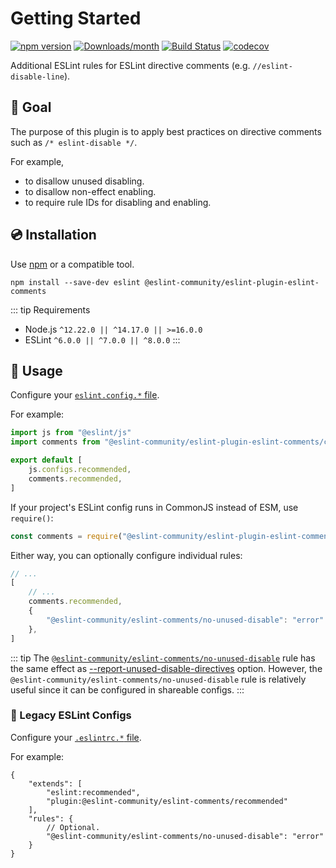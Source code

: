 # Getting Started

[![npm version](https://img.shields.io/npm/v/@eslint-community/eslint-plugin-eslint-comments.svg)](https://www.npmjs.com/package/@eslint-community/eslint-plugin-eslint-comments)
[![Downloads/month](https://img.shields.io/npm/dm/@eslint-community/eslint-plugin-eslint-comments.svg)](http://www.npmtrends.com/@eslint-community/eslint-plugin-eslint-comments)
[![Build Status](https://github.com/eslint-community/eslint-plugin-eslint-comments/workflows/CI/badge.svg)](https://github.com/eslint-community/eslint-plugin-eslint-comments/actions)
[![codecov](https://codecov.io/gh/eslint-community/eslint-plugin-eslint-comments/branch/main/graph/badge.svg)](https://codecov.io/gh/eslint-community/eslint-plugin-eslint-comments)

Additional ESLint rules for ESLint directive comments (e.g. `//eslint-disable-line`).

## 🏁 Goal

The purpose of this plugin is to apply best practices on directive comments such as `/* eslint-disable */`.

For example,

- to disallow unused disabling.
- to disallow non-effect enabling.
- to require rule IDs for disabling and enabling.

## 💿 Installation

Use [npm](https://www.npmjs.com/) or a compatible tool.

```console
npm install --save-dev eslint @eslint-community/eslint-plugin-eslint-comments
```

::: tip Requirements
- Node.js `^12.22.0 || ^14.17.0 || >=16.0.0`
- ESLint `^6.0.0 || ^7.0.0 || ^8.0.0`
:::

## 📖 Usage

Configure your [`eslint.config.*` file](https://eslint.org/docs/latest/use/configure/configuration-files-new).

For example:

```js
import js from "@eslint/js"
import comments from "@eslint-community/eslint-plugin-eslint-comments/configs"

export default [
    js.configs.recommended,
    comments.recommended,
]
```

If your project's ESLint config runs in CommonJS instead of ESM, use `require()`:

```js
const comments = require("@eslint-community/eslint-plugin-eslint-comments/configs")
```

Either way, you can optionally configure individual rules:

```js
// ...
[
    // ...
    comments.recommended,
    {
        "@eslint-community/eslint-comments/no-unused-disable": "error"
    },
]
```

::: tip
The [`@eslint-community/eslint-comments/no-unused-disable`](./rules/no-unused-disable.html) rule has the same effect as [--report-unused-disable-directives](https://eslint.org/docs/user-guide/command-line-interface#--report-unused-disable-directives) option.
However, the `@eslint-community/eslint-comments/no-unused-disable` rule is relatively useful since it can be configured in shareable configs.
:::

### 📜 Legacy ESLint Configs

Configure your [`.eslintrc.*` file](https://eslint.org/docs/latest/use/configure/configuration-files).

For example:

```jsonc
{
    "extends": [
        "eslint:recommended",
        "plugin:@eslint-community/eslint-comments/recommended"
    ],
    "rules": {
        // Optional.
        "@eslint-community/eslint-comments/no-unused-disable": "error"
    }
}
```
